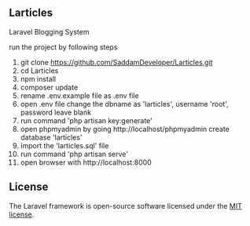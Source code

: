 ## Larticles
Laravel Blogging System

run the project by following steps
1. git clone https://github.com/SaddamDeveloper/Larticles.git
2. cd Larticles
3. npm install
4. composer update
5. rename .env.example file as .env file
6. open .env file change the dbname as 'larticles', username 'root', password leave blank
7. run command 'php artisan key:generate'
8. open phpmyadmin by going http://localhost/phpmyadmin create database 'larticles'
9. import the 'larticles.sql' file
10. run command 'php artisan serve'
11. open browser with http://localhost:8000

## License

The Laravel framework is open-source software licensed under the [MIT license](https://opensource.org/licenses/MIT).
